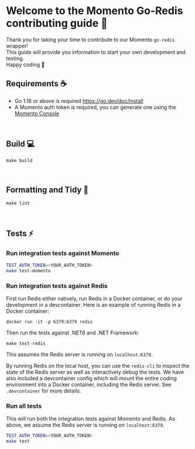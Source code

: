 # Welcome to the Momento Go-Redis contributing guide :wave:

Thank you for taking your time to contribute to our Momento `go-redis` wrapper!
<br/>
This guide will provide you information to start your own development and testing.
<br/>
Happy coding :dancer:
<br/>

## Requirements :coffee:

- Go 1.18 or above is required https://go.dev/doc/install
- A Momento auth token is required, you can generate one using the [Momento Console](https://console.gomomento.com)

<br/>

## Build :computer:

```
make build
```

<br/>

## Formatting and Tidy :flashlight:

```
make lint
```

<br/>

## Tests :zap:

### Run integration tests against Momento 

```bash
TEST_AUTH_TOKEN=<YOUR_AUTH_TOKEN>
make test-momento
```
### Run integration tests against Redis

First run Redis either natively, run Redis in a Docker container, or do your development in a devcontainer. Here is an example of running Redis in a Docker container:

```
docker run -it -p 6379:6379 redis
```

Then run the tests against .NET6 and .NET Framework:

```
make test-redis
```

This assumes the Redis server is running on `localhost:6379`.

By running Redis on the local host, you can use the `redis-cli` to inspect the state of the Redis server as well as interactively debug the tests. We have also included a devcontainer config which will mount the entire coding environment into a Docker container, including the Redis server. See `.devcontainer` for more details.

### Run all tests

This will run both the integration tests against Momento and Redis. As above, we assume the Redis server is running on `localhost:6379`.

```bash
TEST_AUTH_TOKEN=<YOUR_AUTH_TOKEN> 
make test
```